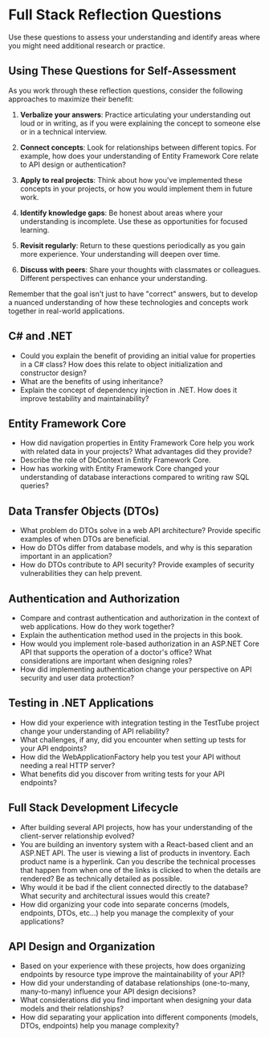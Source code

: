# Full Stack Reflection Questions

Use these questions to assess your understanding and identify areas where you might need additional research or practice.

## Using These Questions for Self-Assessment

As you work through these reflection questions, consider the following approaches to maximize their benefit:

1. **Verbalize your answers**: Practice articulating your understanding out loud or in writing, as if you were explaining the concept to someone else or in a technical interview.

2. **Connect concepts**: Look for relationships between different topics. For example, how does your understanding of Entity Framework Core relate to API design or authentication?

3. **Apply to real projects**: Think about how you've implemented these concepts in your projects, or how you would implement them in future work.

4. **Identify knowledge gaps**: Be honest about areas where your understanding is incomplete. Use these as opportunities for focused learning.

5. **Revisit regularly**: Return to these questions periodically as you gain more experience. Your understanding will deepen over time.

6. **Discuss with peers**: Share your thoughts with classmates or colleagues. Different perspectives can enhance your understanding.

Remember that the goal isn't just to have "correct" answers, but to develop a nuanced understanding of how these technologies and concepts work together in real-world applications.

## C# and .NET

- Could you explain the benefit of providing an initial value for properties in a C# class? How does this relate to object initialization and constructor design?
- What are the benefits of using inheritance?
- Explain the concept of dependency injection in .NET. How does it improve testability and maintainability?

## Entity Framework Core

- How did navigation properties in Entity Framework Core help you work with related data in your projects? What advantages did they provide?
- Describe the role of DbContext in Entity Framework Core.
- How has working with Entity Framework Core changed your understanding of database interactions compared to writing raw SQL queries?

## Data Transfer Objects (DTOs)

- What problem do DTOs solve in a web API architecture? Provide specific examples of when DTOs are beneficial.
- How do DTOs differ from database models, and why is this separation important in an application?
- How do DTOs contribute to API security? Provide examples of security vulnerabilities they can help prevent.

## Authentication and Authorization

- Compare and contrast authentication and authorization in the context of web applications. How do they work together?
- Explain the authentication method used in the projects in this book.
- How would you implement role-based authorization in an ASP.NET Core API that supports the operation of a doctor's office? What considerations are important when designing roles?
- How did implementing authentication change your perspective on API security and user data protection?

## Testing in .NET Applications

- How did your experience with integration testing in the TestTube project change your understanding of API reliability?
- What challenges, if any, did you encounter when setting up tests for your API endpoints?
- How did the WebApplicationFactory help you test your API without needing a real HTTP server?
- What benefits did you discover from writing tests for your API endpoints?

## Full Stack Development Lifecycle

- After building several API projects, how has your understanding of the client-server relationship evolved?
- You are building an inventory system with a React-based client and an ASP.NET API. The user is viewing a list of products in inventory. Each product name is a hyperlink. Can you describe the technical processes that happen from when one of the links is clicked to when the details are rendered? Be as technically detailed as possible.
- Why would it be bad if the client connected directly to the database? What security and architectural issues would this create?
- How did organizing your code into separate concerns (models, endpoints, DTOs, etc...) help you manage the complexity of your applications?

## API Design and Organization

- Based on your experience with these projects, how does organizing endpoints by resource type improve the maintainability of your API?
- How did your understanding of database relationships (one-to-many, many-to-many) influence your API design decisions?
- What considerations did you find important when designing your data models and their relationships?
- How did separating your application into different components (models, DTOs, endpoints) help you manage complexity?

